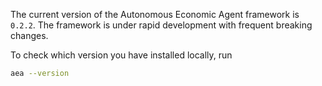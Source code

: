 The current version of the Autonomous Economic Agent framework is `0.2.2`. The framework is under rapid development with frequent breaking changes.

To check which version you have installed locally, run

```bash
aea --version
```
